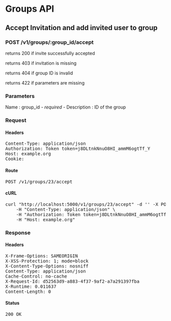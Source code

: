 # Groups API

## Accept Invitation and add invited user to group

### POST /v1/groups/:group_id/accept

returns 200 if invite successfully accepted

returns 403 if invitation is missing

returns 404 if group ID is invalid

returns 422 if parameters are missing

### Parameters

Name : group_id *- required -*
Description : ID of the group

### Request

#### Headers

<pre>Content-Type: application/json
Authorization: Token token=j8DLtnkNnuO8HI_ammM6ogtTf_Y
Host: example.org
Cookie: </pre>

#### Route

<pre>POST /v1/groups/23/accept</pre>

#### cURL

<pre class="request">curl &quot;http://localhost:5000/v1/groups/23/accept&quot; -d &#39;&#39; -X POST \
	-H &quot;Content-Type: application/json&quot; \
	-H &quot;Authorization: Token token=j8DLtnkNnuO8HI_ammM6ogtTf_Y&quot; \
	-H &quot;Host: example.org&quot;</pre>

### Response

#### Headers

<pre>X-Frame-Options: SAMEORIGIN
X-XSS-Protection: 1; mode=block
X-Content-Type-Options: nosniff
Content-Type: application/json
Cache-Control: no-cache
X-Request-Id: d52563d9-a883-4f37-9af2-a7a291397fba
X-Runtime: 0.011637
Content-Length: 0</pre>

#### Status

<pre>200 OK</pre>

